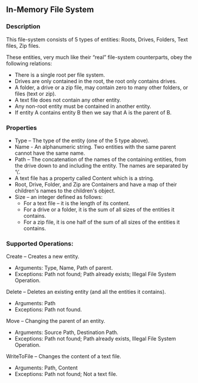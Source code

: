 ## In-Memory File System

### Description

This file-system consists of 5 types of entities: Roots, Drives, Folders, Text files, Zip files.

These entities, very much like their “real” file-system counterparts, obey the following relations:
- There is a single root per file system.
- Drives are only contained in the root, the root only contains drives.
- A folder, a drive or a zip file, may contain zero to many other folders, or files (text or zip).
- A text file does not contain any other entity.
- Any non-root entity must be contained in another entity.
- If entity A contains entity B then we say that A is the parent of B.

### Properties

- Type – The type of the entity (one of the 5 type above).
- Name - An alphanumeric string. Two entities with the same parent cannot have the same name.
- Path – The concatenation of the names of the containing entities, from the drive down to and including the entity.
    The names are separated by ‘\’.
- A text file has a property called Content which is a string.
- Root, Drive, Folder, and Zip are Containers and have a map of their children's
names to the children's object.
- Size – an integer defined as follows:
    - For a text file – it is the length of its content.
    - For a drive or a folder, it is the sum of all sizes of the entities it contains.
    - For a zip file, it is one half of the sum of all sizes of the entities it contains.

### Supported Operations:

Create – Creates a new entity.
- Arguments: Type, Name, Path of parent.
- Exceptions: Path not found; Path already exists; Illegal File System Operation.

Delete – Deletes an existing entity (and all the entities it contains).
- Arguments: Path
- Exceptions: Path not found.

Move – Changing the parent of an entity.
- Arguments: Source Path, Destination Path.
- Exceptions: Path not found; Path already exists, Illegal File System Operation.

WriteToFile – Changes the content of a text file.
- Arguments: Path, Content
- Exceptions: Path not found; Not a text file.